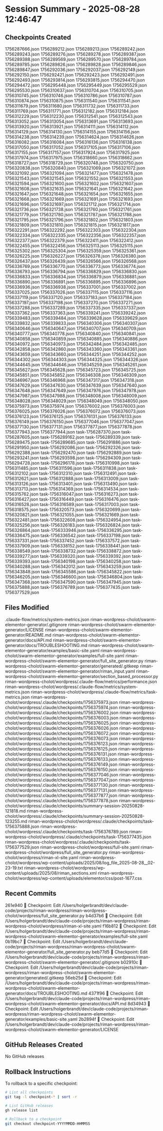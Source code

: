 # Session Summary - 2025-08-28 12:46:47

## Checkpoints Created
1756287666.json
1756289212.json
1756289213.json
1756289242.json
1756289243.json
1756289276.json
1756289278.json
1756289387.json
1756289388.json
1756289569.json
1756289570.json
1756289784.json
1756289785.json
1756289826.json
1756289828.json
1756289846.json
1756289847.json
1756292036.json
1756292037.json
1756292149.json
1756292150.json
1756292421.json
1756292423.json
1756292491.json
1756292493.json
1756293814.json
1756293815.json
1756294470.json
1756294472.json
1756295448.json
1756295449.json
1756295529.json
1756295530.json
1756310637.json
1756310704.json
1756310705.json
1756310745.json
1756310746.json
1756310786.json
1756310787.json
1756310874.json
1756310875.json
1756311540.json
1756311541.json
1756311679.json
1756311680.json
1756311732.json
1756311733.json
1756311769.json
1756311771.json
1756312182.json
1756312184.json
1756312229.json
1756312230.json
1756312541.json
1756312543.json
1756313052.json
1756313054.json
1756313691.json
1756313693.json
1756313920.json
1756313921.json
1756314111.json
1756314112.json
1756314129.json
1756314130.json
1756314155.json
1756314156.json
1756314238.json
1756314239.json
1756314624.json
1756314626.json
1756316082.json
1756316084.json
1756316136.json
1756316138.json
1756317050.json
1756317052.json
1756317105.json
1756317106.json
1756317155.json
1756317157.json
1756317924.json
1756317925.json
1756317974.json
1756317975.json
1756318660.json
1756318662.json
1756318727.json
1756318729.json
1756320748.json
1756320750.json
1756320838.json
1756320840.json
1756321069.json
1756321072.json
1756321092.json
1756321094.json
1756321477.json
1756321478.json
1756321543.json
1756321545.json
1756321552.json
1756321553.json
1756321594.json
1756321600.json
1756321602.json
1756321607.json
1756321608.json
1756321635.json
1756321641.json
1756321642.json
1756321647.json
1756321648.json
1756321654.json
1756321655.json
1756321668.json
1756321669.json
1756321691.json
1756321693.json
1756321696.json
1756321697.json
1756321712.json
1756321714.json
1756321736.json
1756321738.json
1756321760.json
1756321761.json
1756321779.json
1756321780.json
1756321787.json
1756321788.json
1756321795.json
1756321796.json
1756321802.json
1756321803.json
1756321809.json
1756321810.json
1756321815.json
1756321817.json
1756322291.json
1756322292.json
1756322303.json
1756322304.json
1756322334.json
1756322335.json
1756322356.json
1756322357.json
1756322377.json
1756322379.json
1756322411.json
1756322412.json
1756322455.json
1756322456.json
1756325113.json
1756325115.json
1756325302.json
1756325304.json
1756325359.json
1756325361.json
1756326225.json
1756326227.json
1756326378.json
1756326380.json
1756326437.json
1756326439.json
1756326566.json
1756326568.json
1756336769.json
1756336770.json
1756336773.json
1756336774.json
1756336793.json
1756336794.json
1756336829.json
1756336830.json
1756336833.json
1756336834.json
1756336879.json
1756336881.json
1756336890.json
1756336891.json
1756336895.json
1756336896.json
1756336936.json
1756336938.json
1756337001.json
1756337002.json
1756337025.json
1756337026.json
1756337115.json
1756337116.json
1756337119.json
1756337120.json
1756337183.json
1756337184.json
1756337197.json
1756337198.json
1756337270.json
1756337271.json
1756337288.json
1756337289.json
1756337335.json
1756337337.json
1756337362.json
1756337363.json
1756339241.json
1756339242.json
1756339483.json
1756339484.json
1756339628.json
1756339629.json
1756339832.json
1756339833.json
1756340306.json
1756340307.json
1756340646.json
1756340647.json
1756340707.json
1756340709.json
1756340777.json
1756340778.json
1756340840.json
1756340841.json
1756340858.json
1756340859.json
1756340885.json
1756340886.json
1756340972.json
1756340973.json
1756342484.json
1756342485.json
1756342858.json
1756342860.json
1756343360.json
1756343361.json
1756343659.json
1756343660.json
1756344251.json
1756344252.json
1756344302.json
1756344303.json
1756344325.json
1756344326.json
1756344645.json
1756344646.json
1756345259.json
1756345261.json
1756345627.json
1756345628.json
1756345723.json
1756345725.json
1756345851.json
1756345852.json
1756346308.json
1756346309.json
1756346967.json
1756346968.json
1756347317.json
1756347318.json
1756347629.json
1756347630.json
1756347639.json
1756347640.json
1756347648.json
1756347649.json
1756347976.json
1756347978.json
1756347987.json
1756347988.json
1756348008.json
1756348009.json
1756348028.json
1756348029.json
1756348049.json
1756348050.json
1756375973.json
1756375974.json
1756376002.json
1756376003.json
1756376025.json
1756376026.json
1756376072.json
1756376073.json
1756376123.json
1756376125.json
1756376131.json
1756376133.json
1756376149.json
1756376150.json
1756377046.json
1756377047.json
1756377130.json
1756377131.json
1756377877.json
1756377878.json
1756377943.json
1756377944.json
task-1756287370.json
task-1756287605.json
task-1756289162.json
task-1756289339.json
task-1756289475.json
task-1756289685.json
task-1756291886.json
task-1756291950.json
task-1756292086.json
task-1756292326.json
task-1756292388.json
task-1756292470.json
task-1756292889.json
task-1756293241.json
task-1756293598.json
task-1756294309.json
task-1756294728.json
task-1756296178.json
task-1756310998.json
task-1756311485.json
task-1756311596.json
task-1756311838.json
task-1756312102.json
task-1756312310.json
task-1756312491.json
task-1756312621.json
task-1756312888.json
task-1756313009.json
task-1756313126.json
task-1756313401.json
task-1756313490.json
task-1756313713.json
task-1756314369.json
task-1756314534.json
task-1756315762.json
task-1756316047.json
task-1756316273.json
task-1756316427.json
task-1756316449.json
task-1756316476.json
task-1756316528.json
task-1756316589.json
task-1756317003.json
task-1756318575.json
task-1756320573.json
task-1756320699.json
task-1756320821.json
task-1756321055.json
task-1756321669.json
task-1756322481.json
task-1756322608.json
task-1756324954.json
task-1756325256.json
task-1756326183.json
task-1756326824.json
task-1756326864.json
task-1756333946.json
task-1756336295.json
task-1756336475.json
task-1756336542.json
task-1756337198.json
task-1756337331.json
task-1756337452.json
task-1756337572.json
task-1756337909.json
task-1756338152.json
task-1756338441.json
task-1756338549.json
task-1756338732.json
task-1756338872.json
task-1756339277.json
task-1756339320.json
task-1756339392.json
task-1756339393.json
task-1756340198.json
task-1756340258.json
task-1756340288.json
task-1756342012.json
task-1756343259.json
task-1756343848.json
task-1756345586.json
task-1756345822.json
task-1756346205.json
task-1756346600.json
task-1756346804.json
task-1756347368.json
task-1756347590.json
task-1756347945.json
task-1756375888.json
task-1756376789.json
task-1756377435.json
task-1756377529.json

## Files Modified
.claude-flow/metrics/system-metrics.json
riman-wordpress-cholot/swarm-elementor-generator/.gitignore
riman-wordpress-cholot/swarm-elementor-generator/LICENSE
riman-wordpress-cholot/swarm-elementor-generator/README.md
riman-wordpress-cholot/swarm-elementor-generator/docs/API.md
riman-wordpress-cholot/swarm-elementor-generator/docs/TROUBLESHOOTING.md
riman-wordpress-cholot/swarm-elementor-generator/examples/basic-site.yaml
riman-wordpress-cholot/swarm-elementor-generator/examples/full-site.yaml
riman-wordpress-cholot/swarm-elementor-generator/full_site_generator.py
riman-wordpress-cholot/swarm-elementor-generator/generated/.gitkeep
riman-wordpress-cholot/swarm-elementor-generator/riman_input.yaml
riman-wordpress-cholot/swarm-elementor-generator/section_based_processor.py
riman-wordpress-cholot/wordpress/.claude-flow/metrics/performance.json
riman-wordpress-cholot/wordpress/.claude-flow/metrics/system-metrics.json
riman-wordpress-cholot/wordpress/.claude-flow/metrics/task-metrics.json
riman-wordpress-cholot/wordpress/.claude/checkpoints/1756375973.json
riman-wordpress-cholot/wordpress/.claude/checkpoints/1756375974.json
riman-wordpress-cholot/wordpress/.claude/checkpoints/1756376002.json
riman-wordpress-cholot/wordpress/.claude/checkpoints/1756376003.json
riman-wordpress-cholot/wordpress/.claude/checkpoints/1756376025.json
riman-wordpress-cholot/wordpress/.claude/checkpoints/1756376026.json
riman-wordpress-cholot/wordpress/.claude/checkpoints/1756376072.json
riman-wordpress-cholot/wordpress/.claude/checkpoints/1756376073.json
riman-wordpress-cholot/wordpress/.claude/checkpoints/1756376123.json
riman-wordpress-cholot/wordpress/.claude/checkpoints/1756376125.json
riman-wordpress-cholot/wordpress/.claude/checkpoints/1756376131.json
riman-wordpress-cholot/wordpress/.claude/checkpoints/1756376133.json
riman-wordpress-cholot/wordpress/.claude/checkpoints/1756376149.json
riman-wordpress-cholot/wordpress/.claude/checkpoints/1756376150.json
riman-wordpress-cholot/wordpress/.claude/checkpoints/1756377046.json
riman-wordpress-cholot/wordpress/.claude/checkpoints/1756377047.json
riman-wordpress-cholot/wordpress/.claude/checkpoints/1756377130.json
riman-wordpress-cholot/wordpress/.claude/checkpoints/1756377131.json
riman-wordpress-cholot/wordpress/.claude/checkpoints/1756377877.json
riman-wordpress-cholot/wordpress/.claude/checkpoints/1756377878.json
riman-wordpress-cholot/wordpress/.claude/checkpoints/summary-session-20250828-121818.md
riman-wordpress-cholot/wordpress/.claude/checkpoints/summary-session-20250828-123255.md
riman-wordpress-cholot/wordpress/.claude/checkpoints/task-1756375888.json
riman-wordpress-cholot/wordpress/.claude/checkpoints/task-1756376789.json
riman-wordpress-cholot/wordpress/.claude/checkpoints/task-1756377435.json
riman-wordpress-cholot/wordpress/.claude/checkpoints/task-1756377529.json
riman-wordpress-cholot/wordpress/full-site.yaml
riman-wordpress-cholot/wordpress/full_site_generator.py
riman-wordpress-cholot/wordpress/riman-xl-site.yaml
riman-wordpress-cholot/wordpress/wp-content/uploads/2025/08/log_file_2025-08-28__02-23-19.txt
riman-wordpress-cholot/wordpress/wp-content/uploads/2025/08/riman_sections.xml
riman-wordpress-cholot/wordpress/wp-content/uploads/elementor/css/post-1677.css

## Recent Commits
261e940 🔖 Checkpoint: Edit /Users/holgerbrandt/dev/claude-code/projects/riman-wordpress/riman-wordpress-cholot/wordpress/full_site_generator.py
b4d37b6 🔖 Checkpoint: Edit /Users/holgerbrandt/dev/claude-code/projects/riman-wordpress/riman-wordpress-cholot/wordpress/riman-xl-site.yaml
f16b812 🔖 Checkpoint: Edit /Users/holgerbrandt/dev/claude-code/projects/riman-wordpress/riman-wordpress-cholot/swarm-elementor-generator/examples/full-site.yaml
0b19bc7 🔖 Checkpoint: Edit /Users/holgerbrandt/dev/claude-code/projects/riman-wordpress/riman-wordpress-cholot/swarm-elementor-generator/full_site_generator.py
beb77d5 🔖 Checkpoint: Edit /Users/holgerbrandt/dev/claude-code/projects/riman-wordpress/riman-wordpress-cholot/swarm-elementor-generator/.gitignore
b02910c 🔖 Checkpoint: Edit /Users/holgerbrandt/dev/claude-code/projects/riman-wordpress/riman-wordpress-cholot/swarm-elementor-generator/generated/.gitkeep
56eb25d 🔖 Checkpoint: Edit /Users/holgerbrandt/dev/claude-code/projects/riman-wordpress/riman-wordpress-cholot/swarm-elementor-generator/docs/TROUBLESHOOTING.md
4371f96 🔖 Checkpoint: Edit /Users/holgerbrandt/dev/claude-code/projects/riman-wordpress/riman-wordpress-cholot/swarm-elementor-generator/docs/API.md
8d34943 🔖 Checkpoint: Edit /Users/holgerbrandt/dev/claude-code/projects/riman-wordpress/riman-wordpress-cholot/swarm-elementor-generator/examples/basic-site.yaml
2b2894f 🔖 Checkpoint: Edit /Users/holgerbrandt/dev/claude-code/projects/riman-wordpress/riman-wordpress-cholot/swarm-elementor-generator/LICENSE

## GitHub Releases Created
No GitHub releases

## Rollback Instructions
To rollback to a specific checkpoint:
```bash
# List all checkpoints
git tag -l checkpoint-* | sort -r

# List GitHub releases
gh release list

# Rollback to a checkpoint
git checkout checkpoint-YYYYMMDD-HHMMSS
```
